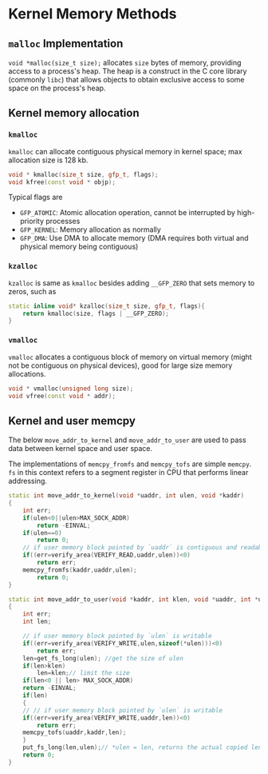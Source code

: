 # Kernel Memory Methods

## `malloc` Implementation

`void *malloc(size_t size);` allocates `size` bytes of memory, providing access to a process's heap. The heap is a construct in the C core library (commonly `libc`) that allows objects to obtain exclusive access to some space on the process's heap.

## Kernel memory allocation

### `kmalloc`

`kmalloc` can allocate contiguous physical memory in kernel space; max allocation size is $128$ kb. 
```cpp
void * kmalloc(size_t size, gfp_t, flags);
void kfree(const void * objp);
```
Typical flags are
* `GFP_ATOMIC`: Atomic allocation operation, cannot be interrupted by high-priority processes
* `GFP_KERNEL`: Memory allocation as normally
* `GFP_DMA`: Use DMA to allocate memory (DMA requires both virtual and physical memory being contiguous)

### `kzalloc`

`kzalloc` is same as `kmalloc` besides adding `__GFP_ZERO` that sets memory to zeros, such as
```cpp
static inline void* kzalloc(size_t size, gfp_t, flags){
    return kmalloc(size, flags | __GFP_ZERO);
}
```

### `vmalloc`

`vmalloc` allocates a contiguous block of memory on virtual memory (might not be contiguous on physical devices), good for large size memory allocations.

```cpp
void * vmalloc(unsigned long size);
void vfree(const void * addr);
```

## Kernel and user memcpy

The below `move_addr_to_kernel` and `move_addr_to_user` are used to pass data between kernel space and user space.

The implementations of `memcpy_fromfs` and `memcpy_tofs` are simple `memcpy`. `fs` in this context refers to a segment register in CPU that performs linear addressing. 

```cpp
static int move_addr_to_kernel(void *uaddr, int ulen, void *kaddr)
{
    int err;
    if(ulen<0||ulen>MAX_SOCK_ADDR)
        return -EINVAL;
    if(ulen==0)
        return 0;
    // if user memory block pointed by `uaddr` is contiguous and readable
    if((err=verify_area(VERIFY_READ,uaddr,ulen))<0)
        return err;
    memcpy_fromfs(kaddr,uaddr,ulen);
        return 0;
}
```


```cpp
static int move_addr_to_user(void *kaddr, int klen, void *uaddr, int *ulen)
{
    int err;
    int len;

    // if user memory block pointed by `ulen` is writable
    if((err=verify_area(VERIFY_WRITE,ulen,sizeof(*ulen)))<0)
        return err;
    len=get_fs_long(ulen); //get the size of ulen 
    if(len>klen)
        len=klen;// limit the size
    if(len<0 || len> MAX_SOCK_ADDR)
    return -EINVAL;
    if(len)
    {
    // // if user memory block pointed by `ulen` is writable
    if((err=verify_area(VERIFY_WRITE,uaddr,len))<0)
        return err;
    memcpy_tofs(uaddr,kaddr,len);
    }
    put_fs_long(len,ulen);// *ulen = len, returns the actual copied length of data as the result
    return 0;
}
```